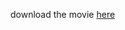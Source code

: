 download the movie [here](https://github.com/odysseyhack/odysseyhack.github.io/blob/master/scores-April-12.mov)
